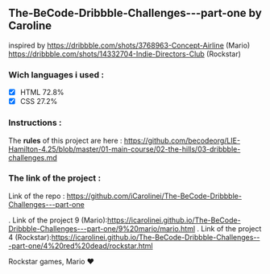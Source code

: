 ## The-BeCode-Dribbble-Challenges---part-one by Caroline

inspired by https://dribbble.com/shots/3768963-Concept-Airline (Mario)
https://dribbble.com/shots/14332704-Indie-Directors-Club (Rockstar)

### Wich languages i used :
- [x] HTML 72.8%
- [x] CSS 27.2%

### Instructions : 
The **rules** of this project are here :
https://github.com/becodeorg/LIE-Hamilton-4.25/blob/master/01-main-course/02-the-hills/03-dribbble-challenges.md

### The link of the project :
Link of the repo : https://github.com/iCarolinei/The-BeCode-Dribbble-Challenges---part-one

. Link of the project 9 (Mario):https://icarolinei.github.io/The-BeCode-Dribbble-Challenges---part-one/9%20mario/mario.html
. Link of the project 4 (Rockstar):https://icarolinei.github.io/The-BeCode-Dribbble-Challenges---part-one/4%20red%20dead/rockstar.html

Rockstar games, Mario ❤️ 
